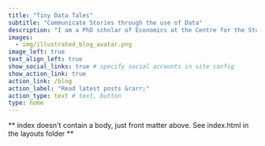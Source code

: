```yaml
---
title: "Tiny Data Tales"
subtitle: "Communicate Stories through the use of Data"
description: "I am a PhD scholar of Economics at the Centre for the Study of Regional Development at the Jawaharlal Nehru University. I have just started learning R programming and this website is a tool to implement small data stories."
images:
  - img/illustrated_blog_avatar.png
image_left: true
text_align_left: true
show_social_links: true # specify social accounts in site config
show_action_link: true
action_link: /blog
action_label: "Read latest posts &rarr;"
action_type: text # text, button
type: home
---
```


** index doesn't contain a body, just front matter above.
See index.html in the layouts folder **
